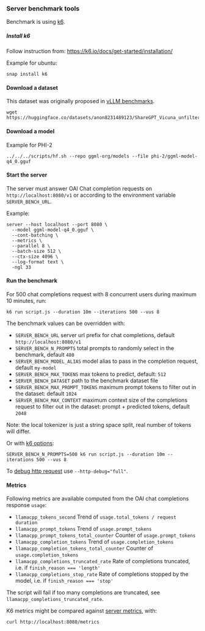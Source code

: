 ### Server benchmark tools

Benchmark is using [k6](https://k6.io/).

##### Install k6

Follow instruction from: https://k6.io/docs/get-started/installation/

Example for ubuntu:
```shell
snap install k6
```

#### Download a dataset

This dataset was originally proposed in [vLLM benchmarks](https://github.com/vllm-project/vllm/blob/main/benchmarks/README.md).

```shell
wget https://huggingface.co/datasets/anon8231489123/ShareGPT_Vicuna_unfiltered/resolve/main/ShareGPT_V3_unfiltered_cleaned_split.json
```

#### Download a model
Example for PHI-2

```shell
../../../scripts/hf.sh --repo ggml-org/models --file phi-2/ggml-model-q4_0.gguf
```

#### Start the server
The server must answer OAI Chat completion requests on `http://localhost:8080/v1` or according to the environment variable `SERVER_BENCH_URL`.

Example:
```shell
server --host localhost --port 8080 \
  --model ggml-model-q4_0.gguf \
  --cont-batching \
  --metrics \
  --parallel 8 \
  --batch-size 512 \
  --ctx-size 4096 \
  --log-format text \
  -ngl 33
```

#### Run the benchmark

For 500 chat completions request with 8 concurrent users during maximum 10 minutes, run:
```shell
k6 run script.js --duration 10m --iterations 500 --vus 8
```

The benchmark values can be overridden with:
- `SERVER_BENCH_URL` server url prefix for chat completions, default `http://localhost:8080/v1`
- `SERVER_BENCH_N_PROMPTS` total prompts to randomly select in the benchmark, default `480`
- `SERVER_BENCH_MODEL_ALIAS` model alias to pass in the completion request, default `my-model`
- `SERVER_BENCH_MAX_TOKENS` max tokens to predict, default: `512`
- `SERVER_BENCH_DATASET` path to the benchmark dataset file
- `SERVER_BENCH_MAX_PROMPT_TOKENS` maximum prompt tokens to filter out in the dataset: default `1024`
- `SERVER_BENCH_MAX_CONTEXT` maximum context size of the completions request to filter out in the dataset: prompt + predicted tokens, default `2048`

Note: the local tokenizer is just a string space split, real number of tokens will differ.

Or with [k6 options](https://k6.io/docs/using-k6/k6-options/reference/):

```shell
SERVER_BENCH_N_PROMPTS=500 k6 run script.js --duration 10m --iterations 500 --vus 8
```

To [debug http request](https://k6.io/docs/using-k6/http-debugging/) use `--http-debug="full"`.

#### Metrics

Following metrics are available computed from the OAI chat completions response `usage`:
- `llamacpp_tokens_second` Trend of `usage.total_tokens / request duration`
- `llamacpp_prompt_tokens` Trend of `usage.prompt_tokens`
- `llamacpp_prompt_tokens_total_counter` Counter of `usage.prompt_tokens`
- `llamacpp_completion_tokens` Trend of `usage.completion_tokens`
- `llamacpp_completion_tokens_total_counter` Counter of `usage.completion_tokens`
- `llamacpp_completions_truncated_rate` Rate of completions truncated, i.e. if `finish_reason === 'length'`
- `llamacpp_completions_stop_rate` Rate of completions stopped by the model, i.e. if `finish_reason === 'stop'`

The script will fail if too many completions are truncated, see `llamacpp_completions_truncated_rate`.

K6 metrics might be compared against [server metrics](../README.md), with:

```shell
curl http://localhost:8080/metrics
```
